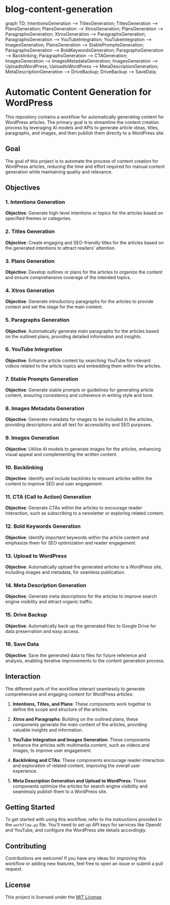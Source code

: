 # blog-content-generation

graph TD;
    IntentionsGeneration --> TitlesGeneration;
    TitlesGeneration --> PlansGeneration;
    PlansGeneration --> XtrosGeneration;
    PlansGeneration --> ParagraphsGeneration;
    XtrosGeneration --> ParagraphsGeneration;
    ParagraphsGeneration --> YouTubeIntegration;
    YouTubeIntegration --> ImagesGeneration;
    PlansGeneration --> StablePromptsGeneration;
    ParagraphsGeneration --> BoldKeywordsGeneration;
    ParagraphsGeneration --> Backlinking;
    ParagraphsGeneration --> CTAGeneration;
    ImagesGeneration --> ImagesMetadataGeneration;
    ImagesGeneration --> UploadtoWordPress;
    UploadtoWordPress --> MetaDescriptionGeneration;
    MetaDescriptionGeneration --> DriveBackup;
    DriveBackup --> SaveData;


# Automatic Content Generation for WordPress

This repository contains a workflow for automatically generating content for WordPress articles. The primary goal is to streamline the content creation process by leveraging AI models and APIs to generate article ideas, titles, paragraphs, and images, and then publish them directly to a WordPress site.

## Goal

The goal of this project is to automate the process of content creation for WordPress articles, reducing the time and effort required for manual content generation while maintaining quality and relevance.

## Objectives

### 1. Intentions Generation

**Objective**: Generate high-level intentions or topics for the articles based on specified themes or categories.

### 2. Titles Generation

**Objective**: Create engaging and SEO-friendly titles for the articles based on the generated intentions to attract readers' attention.

### 3. Plans Generation

**Objective**: Develop outlines or plans for the articles to organize the content and ensure comprehensive coverage of the intended topics.

### 4. Xtros Generation

**Objective**: Generate introductory paragraphs for the articles to provide context and set the stage for the main content.

### 5. Paragraphs Generation

**Objective**: Automatically generate main paragraphs for the articles based on the outlined plans, providing detailed information and insights.

### 6. YouTube Integration

**Objective**: Enhance article content by searching YouTube for relevant videos related to the article topics and embedding them within the articles.

### 7. Stable Prompts Generation

**Objective**: Generate stable prompts or guidelines for generating article content, ensuring consistency and coherence in writing style and tone.

### 8. Images Metadata Generation

**Objective**: Generate metadata for images to be included in the articles, providing descriptions and alt text for accessibility and SEO purposes.

### 9. Images Generation

**Objective**: Utilize AI models to generate images for the articles, enhancing visual appeal and complementing the written content.

### 10. Backlinking

**Objective**: Identify and include backlinks to relevant articles within the content to improve SEO and user engagement.

### 11. CTA (Call to Action) Generation

**Objective**: Generate CTAs within the articles to encourage reader interaction, such as subscribing to a newsletter or exploring related content.

### 12. Bold Keywords Generation

**Objective**: Identify important keywords within the article content and emphasize them for SEO optimization and reader engagement.

### 13. Upload to WordPress

**Objective**: Automatically upload the generated articles to a WordPress site, including images and metadata, for seamless publication.

### 14. Meta Description Generation

**Objective**: Generate meta descriptions for the articles to improve search engine visibility and attract organic traffic.

### 15. Drive Backup

**Objective**: Automatically back up the generated files to Google Drive for data preservation and easy access.

### 16. Save Data

**Objective**: Save the generated data to files for future reference and analysis, enabling iterative improvements to the content generation process.

## Interaction

The different parts of the workflow interact seamlessly to generate comprehensive and engaging content for WordPress articles:

1. **Intentions, Titles, and Plans**: These components work together to define the scope and structure of the articles.

2. **Xtros and Paragraphs**: Building on the outlined plans, these components generate the main content of the articles, providing valuable insights and information.

3. **YouTube Integration and Images Generation**: These components enhance the articles with multimedia content, such as videos and images, to improve user engagement.

4. **Backlinking and CTAs**: These components encourage reader interaction and exploration of related content, improving the overall user experience.

5. **Meta Description Generation and Upload to WordPress**: These components optimize the articles for search engine visibility and seamlessly publish them to a WordPress site.

## Getting Started

To get started with using this workflow, refer to the instructions provided in the `workflow.py` file. You'll need to set up API keys for services like OpenAI and YouTube, and configure the WordPress site details accordingly.

## Contributing

Contributions are welcome! If you have any ideas for improving this workflow or adding new features, feel free to open an issue or submit a pull request.

## License

This project is licensed under the [MIT License](LICENSE).
